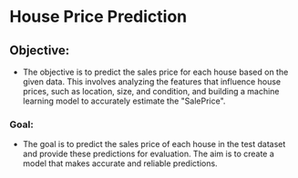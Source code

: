 # **House Price Prediction**

## Objective:
- The objective is to predict the sales price for each house based on the given data. This involves analyzing the features that influence house prices, such as location, size, and condition, and building a machine learning model to accurately estimate the "SalePrice".
### Goal:
- The goal is to predict the sales price of each house in the test dataset and provide these predictions for evaluation. The aim is to create a model that makes accurate and reliable predictions.
